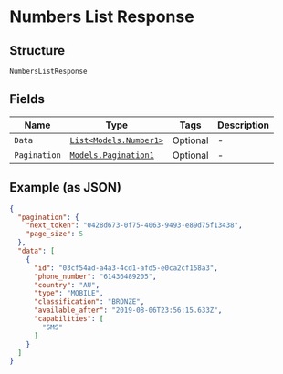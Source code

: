 
# Numbers List Response

## Structure

`NumbersListResponse`

## Fields

| Name | Type | Tags | Description |
|  --- | --- | --- | --- |
| `Data` | [`List<Models.Number1>`](../../doc/models/number-1.md) | Optional | - |
| `Pagination` | [`Models.Pagination1`](../../doc/models/pagination-1.md) | Optional | - |

## Example (as JSON)

```json
{
  "pagination": {
    "next_token": "0428d673-0f75-4063-9493-e89d75f13438",
    "page_size": 5
  },
  "data": [
    {
      "id": "03cf54ad-a4a3-4cd1-afd5-e0ca2cf158a3",
      "phone_number": "61436489205",
      "country": "AU",
      "type": "MOBILE",
      "classification": "BRONZE",
      "available_after": "2019-08-06T23:56:15.633Z",
      "capabilities": [
        "SMS"
      ]
    }
  ]
}
```

